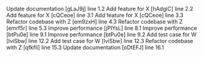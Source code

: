 Update documentation [gLaJ9j] line 1.2
Add feature for X [hAdgiC] line 2.2
Add feature for X [cQCeoe] line 3.1
Add feature for X [cQCeoe] line 3.3
Refactor codebase with Z [em9zxH] line 4.3
Refactor codebase with Z [emrf5r] line 5.3
Improve performance [jPlYsL] line 8.1
Improve performance [btPu0e] line 9.1
Improve performance [btPu0e] line 9.2
Add test case for W [IviSbw] line 12.2
Add test case for W [IviSbw] line 12.3
Refactor codebase with Z [qfkfIi] line 15.3
Update documentation [oDtEFJ] line 16.1
